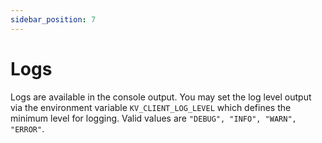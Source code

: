 ```yaml
---
sidebar_position: 7
---
```


# Logs

Logs are available in the console output. You may set the log level output via
the environment variable `KV_CLIENT_LOG_LEVEL` which defines the minimum level
for logging. Valid values are `"DEBUG", "INFO", "WARN", "ERROR"`.
